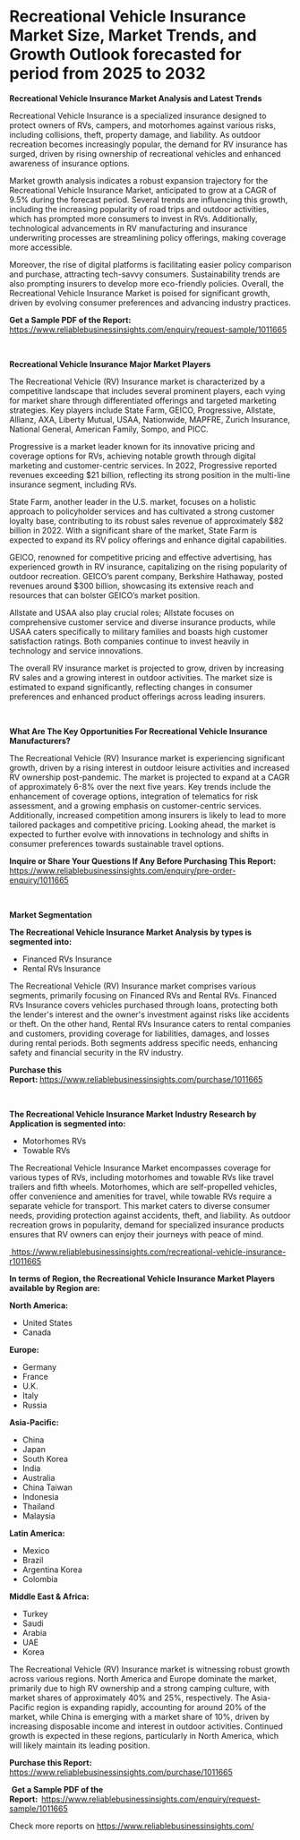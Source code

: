 <p><h1>Recreational Vehicle Insurance Market Size, Market Trends, and Growth Outlook forecasted for period from 2025 to 2032</h1></p><p><strong>Recreational Vehicle Insurance Market Analysis and Latest Trends</strong></p>
<p><p>Recreational Vehicle Insurance is a specialized insurance designed to protect owners of RVs, campers, and motorhomes against various risks, including collisions, theft, property damage, and liability. As outdoor recreation becomes increasingly popular, the demand for RV insurance has surged, driven by rising ownership of recreational vehicles and enhanced awareness of insurance options.</p><p>Market growth analysis indicates a robust expansion trajectory for the Recreational Vehicle Insurance Market, anticipated to grow at a CAGR of 9.5% during the forecast period. Several trends are influencing this growth, including the increasing popularity of road trips and outdoor activities, which has prompted more consumers to invest in RVs. Additionally, technological advancements in RV manufacturing and insurance underwriting processes are streamlining policy offerings, making coverage more accessible.</p><p>Moreover, the rise of digital platforms is facilitating easier policy comparison and purchase, attracting tech-savvy consumers. Sustainability trends are also prompting insurers to develop more eco-friendly policies. Overall, the Recreational Vehicle Insurance Market is poised for significant growth, driven by evolving consumer preferences and advancing industry practices.</p></p>
<p><strong>Get a Sample PDF of the Report:&nbsp;</strong> <a href="https://www.reliablebusinessinsights.com/enquiry/request-sample/1011665?utm_campaign=2446&utm_medium=2&utm_source=Github&utm_content=ia&utm_term=06032025&utm_id=recreational-vehicle-insurance">https://www.reliablebusinessinsights.com/enquiry/request-sample/1011665</a></p>
<p>&nbsp;</p>
<p><strong>Recreational Vehicle Insurance Major Market Players</strong></p>
<p><p>The Recreational Vehicle (RV) Insurance market is characterized by a competitive landscape that includes several prominent players, each vying for market share through differentiated offerings and targeted marketing strategies. Key players include State Farm, GEICO, Progressive, Allstate, Allianz, AXA, Liberty Mutual, USAA, Nationwide, MAPFRE, Zurich Insurance, National General, American Family, Sompo, and PICC.</p><p>Progressive is a market leader known for its innovative pricing and coverage options for RVs, achieving notable growth through digital marketing and customer-centric services. In 2022, Progressive reported revenues exceeding $21 billion, reflecting its strong position in the multi-line insurance segment, including RVs.</p><p>State Farm, another leader in the U.S. market, focuses on a holistic approach to policyholder services and has cultivated a strong customer loyalty base, contributing to its robust sales revenue of approximately $82 billion in 2022. With a significant share of the market, State Farm is expected to expand its RV policy offerings and enhance digital capabilities.</p><p>GEICO, renowned for competitive pricing and effective advertising, has experienced growth in RV insurance, capitalizing on the rising popularity of outdoor recreation. GEICO’s parent company, Berkshire Hathaway, posted revenues around $300 billion, showcasing its extensive reach and resources that can bolster GEICO’s market position.</p><p>Allstate and USAA also play crucial roles; Allstate focuses on comprehensive customer service and diverse insurance products, while USAA caters specifically to military families and boasts high customer satisfaction ratings. Both companies continue to invest heavily in technology and service innovations.</p><p>The overall RV insurance market is projected to grow, driven by increasing RV sales and a growing interest in outdoor activities. The market size is estimated to expand significantly, reflecting changes in consumer preferences and enhanced product offerings across leading insurers.</p></p>
<p>&nbsp;</p>
<p><strong>What Are The Key Opportunities For Recreational Vehicle Insurance Manufacturers?</strong></p>
<p><p>The Recreational Vehicle (RV) Insurance market is experiencing significant growth, driven by a rising interest in outdoor leisure activities and increased RV ownership post-pandemic. The market is projected to expand at a CAGR of approximately 6-8% over the next five years. Key trends include the enhancement of coverage options, integration of telematics for risk assessment, and a growing emphasis on customer-centric services. Additionally, increased competition among insurers is likely to lead to more tailored packages and competitive pricing. Looking ahead, the market is expected to further evolve with innovations in technology and shifts in consumer preferences towards sustainable travel options.</p></p>
<p><strong>Inquire or Share Your Questions If Any Before Purchasing This Report:</strong> <a href="https://www.reliablebusinessinsights.com/enquiry/pre-order-enquiry/1011665?utm_campaign=2446&utm_medium=2&utm_source=Github&utm_content=ia&utm_term=06032025&utm_id=recreational-vehicle-insurance">https://www.reliablebusinessinsights.com/enquiry/pre-order-enquiry/1011665</a></p>
<p>&nbsp;</p>
<p><strong>Market Segmentation</strong></p>
<p><strong>The Recreational Vehicle Insurance Market Analysis by types is segmented into:</strong></p>
<p><ul><li>Financed RVs Insurance</li><li>Rental RVs Insurance</li></ul></p>
<p><p>The Recreational Vehicle (RV) Insurance market comprises various segments, primarily focusing on Financed RVs and Rental RVs. Financed RVs Insurance covers vehicles purchased through loans, protecting both the lender's interest and the owner's investment against risks like accidents or theft. On the other hand, Rental RVs Insurance caters to rental companies and customers, providing coverage for liabilities, damages, and losses during rental periods. Both segments address specific needs, enhancing safety and financial security in the RV industry.</p></p>
<p><strong>Purchase this Report:&nbsp;</strong><a href="https://www.reliablebusinessinsights.com/purchase/1011665?utm_campaign=2446&utm_medium=2&utm_source=Github&utm_content=ia&utm_term=06032025&utm_id=recreational-vehicle-insurance">https://www.reliablebusinessinsights.com/purchase/1011665</a></p>
<p>&nbsp;</p>
<p><strong>The Recreational Vehicle Insurance Market Industry Research by Application is segmented into:</strong></p>
<p><ul><li>Motorhomes RVs</li><li>Towable RVs</li></ul></p>
<p><p>The Recreational Vehicle Insurance Market encompasses coverage for various types of RVs, including motorhomes and towable RVs like travel trailers and fifth wheels. Motorhomes, which are self-propelled vehicles, offer convenience and amenities for travel, while towable RVs require a separate vehicle for transport. This market caters to diverse consumer needs, providing protection against accidents, theft, and liability. As outdoor recreation grows in popularity, demand for specialized insurance products ensures that RV owners can enjoy their journeys with peace of mind.</p></p>
<p><a href="https://www.reliablebusinessinsights.com/recreational-vehicle-insurance-r1011665?utm_campaign=2446&utm_medium=2&utm_source=Github&utm_content=ia&utm_term=06032025&utm_id=recreational-vehicle-insurance">&nbsp;https://www.reliablebusinessinsights.com/recreational-vehicle-insurance-r1011665</a></p>
<p><strong>In terms of Region, the Recreational Vehicle Insurance Market Players available by Region are:</strong></p>
<p>
    <p> <strong> North America: </strong>
        <ul>
            <li>United States</li>
            <li>Canada</li>
        </ul>
        </p> 
    <p> <strong> Europe: </strong>
        <ul>
            <li>Germany</li>
            <li>France</li>
            <li>U.K.</li>
            <li>Italy</li>
            <li>Russia</li>
        </ul>
        </p> 
    <p> <strong> Asia-Pacific: </strong>
        <ul>
            <li>China</li>
            <li>Japan</li>
            <li>South Korea</li>
            <li>India</li>
            <li>Australia</li>
            <li>China Taiwan</li>
            <li>Indonesia</li>
            <li>Thailand</li>
            <li>Malaysia</li>
        </ul>
        </p> 
    <p> <strong> Latin America: </strong>
        <ul>
            <li>Mexico</li>
            <li>Brazil</li>
            <li>Argentina Korea</li>
            <li>Colombia</li>
        </ul>
        </p> 
    <p> <strong> Middle East & Africa: </strong>
        <ul>
            <li>Turkey</li>
            <li>Saudi</li>
            <li>Arabia</li>
            <li>UAE</li>
            <li>Korea</li>
        </ul>
    </p>
    </p>
<p><p>The Recreational Vehicle (RV) Insurance market is witnessing robust growth across various regions. North America and Europe dominate the market, primarily due to high RV ownership and a strong camping culture, with market shares of approximately 40% and 25%, respectively. The Asia-Pacific region is expanding rapidly, accounting for around 20% of the market, while China is emerging with a market share of 10%, driven by increasing disposable income and interest in outdoor activities. Continued growth is expected in these regions, particularly in North America, which will likely maintain its leading position.</p></p>
<p><strong>Purchase this Report: </strong><a href="https://www.reliablebusinessinsights.com/purchase/1011665?utm_campaign=2446&utm_medium=2&utm_source=Github&utm_content=ia&utm_term=06032025&utm_id=recreational-vehicle-insurance">https://www.reliablebusinessinsights.com/purchase/1011665</a></p>
<p>&nbsp;<strong>Get a Sample PDF of the Report:&nbsp;&nbsp;</strong><a href="https://www.reliablebusinessinsights.com/enquiry/request-sample/1011665?utm_campaign=2446&utm_medium=2&utm_source=Github&utm_content=ia&utm_term=06032025&utm_id=recreational-vehicle-insurance">https://www.reliablebusinessinsights.com/enquiry/request-sample/1011665</a></p>
<p><strong></strong></p>
<p>Check more reports on <a href="https://www.reliablebusinessinsights.com/?utm_campaign=2446&utm_medium=2&utm_source=Github&utm_content=ia&utm_term=06032025&utm_id=recreational-vehicle-insurance">https://www.reliablebusinessinsights.com/</a></p>